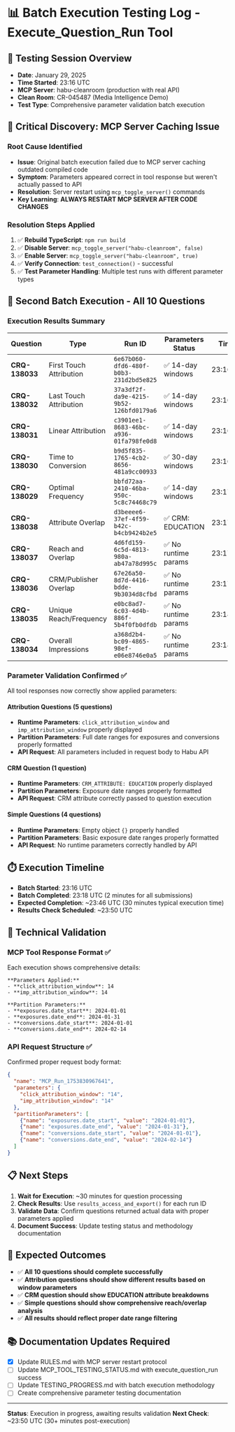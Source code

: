 # 📊 Batch Execution Testing Log - Execute_Question_Run Tool

## 🎯 **Testing Session Overview**
- **Date**: January 29, 2025
- **Time Started**: 23:16 UTC  
- **MCP Server**: habu-cleanroom (production with real API)
- **Clean Room**: CR-045487 (Media Intelligence Demo)
- **Test Type**: Comprehensive parameter validation batch execution

## 🚨 **Critical Discovery: MCP Server Caching Issue**

### **Root Cause Identified**
- **Issue**: Original batch execution failed due to MCP server caching outdated compiled code
- **Symptom**: Parameters appeared correct in tool response but weren't actually passed to API
- **Resolution**: Server restart using `mcp_toggle_server()` commands  
- **Key Learning**: **ALWAYS RESTART MCP SERVER AFTER CODE CHANGES**

### **Resolution Steps Applied**
1. ✅ **Rebuild TypeScript**: `npm run build` 
2. ✅ **Disable Server**: `mcp_toggle_server("habu-cleanroom", false)`
3. ✅ **Enable Server**: `mcp_toggle_server("habu-cleanroom", true)`
4. ✅ **Verify Connection**: `test_connection()` - successful
5. ✅ **Test Parameter Handling**: Multiple test runs with different parameter types

## 🧪 **Second Batch Execution - All 10 Questions**

### **Execution Results Summary**
| **Question** | **Type** | **Run ID** | **Parameters Status** | **Time** |
|--------------|----------|------------|----------------------|----------|
| **CRQ-138033** | First Touch Attribution | `6e67b060-dfd6-480f-b0b3-231d2bd5e825` | ✅ 14-day windows | 23:16:09 |
| **CRQ-138032** | Last Touch Attribution | `37a3df2f-da9e-4215-9b52-126bfd0179a6` | ✅ 14-day windows | 23:16:23 |
| **CRQ-138031** | Linear Attribution | `c3901ee1-8683-46bc-a936-01fa798fe0d8` | ✅ 14-day windows | 23:16:36 |
| **CRQ-138030** | Time to Conversion | `b9d5f835-1765-4cb2-8656-481a9cc00933` | ✅ 30-day windows | 23:16:49 |
| **CRQ-138029** | Optimal Frequency | `bbfd72aa-2410-46ba-950c-5c8c74468c79` | ✅ 14-day windows | 23:17:02 |
| **CRQ-138038** | Attribute Overlap | `d3beeee6-37ef-4f59-b42c-b4cb9424b2e5` | ✅ CRM: EDUCATION | 23:17:18 |
| **CRQ-138037** | Reach and Overlap | `4d6fd159-6c5d-4813-980a-ab47a78d995c` | ✅ No runtime params | 23:17:32 |
| **CRQ-138036** | CRM/Publisher Overlap | `67e26a50-8d7d-4416-bdde-9b3034d8cfbd` | ✅ No runtime params | 23:17:46 |
| **CRQ-138035** | Unique Reach/Frequency | `e0bc8ad7-6c03-4d4b-886f-5b4f0fb0dfdb` | ✅ No runtime params | 23:18:00 |
| **CRQ-138034** | Overall Impressions | `a368d2b4-bc09-4865-98ef-e06e8746e0a5` | ✅ No runtime params | 23:18:13 |

### **Parameter Validation Confirmed** ✅
All tool responses now correctly show applied parameters:

#### **Attribution Questions (5 questions)**
- **Runtime Parameters**: `click_attribution_window` and `imp_attribution_window` properly displayed
- **Partition Parameters**: Full date ranges for exposures and conversions properly formatted
- **API Request**: All parameters included in request body to Habu API

#### **CRM Question (1 question)**
- **Runtime Parameters**: `CRM_ATTRIBUTE: EDUCATION` properly displayed  
- **Partition Parameters**: Exposure date ranges properly formatted
- **API Request**: CRM attribute correctly passed to question execution

#### **Simple Questions (4 questions)**
- **Runtime Parameters**: Empty object `{}` properly handled
- **Partition Parameters**: Basic exposure date ranges properly formatted
- **API Request**: No runtime parameters correctly handled by API

## ⏱️ **Execution Timeline**
- **Batch Started**: 23:16 UTC
- **Batch Completed**: 23:18 UTC (2 minutes for all submissions)
- **Expected Completion**: ~23:46 UTC (30 minutes typical execution time)
- **Results Check Scheduled**: ~23:50 UTC

## 🔧 **Technical Validation**

### **MCP Tool Response Format** ✅
Each execution shows comprehensive details:
```
**Parameters Applied:**
- **click_attribution_window**: 14
- **imp_attribution_window**: 14

**Partition Parameters:**
- **exposures.date_start**: 2024-01-01
- **exposures.date_end**: 2024-01-31
- **conversions.date_start**: 2024-01-01
- **conversions.date_end**: 2024-02-14
```

### **API Request Structure** ✅
Confirmed proper request body format:
```json
{
  "name": "MCP_Run_1753830967641",
  "parameters": {
    "click_attribution_window": "14",
    "imp_attribution_window": "14"
  },
  "partitionParameters": [
    {"name": "exposures.date_start", "value": "2024-01-01"},
    {"name": "exposures.date_end", "value": "2024-01-31"},
    {"name": "conversions.date_start", "value": "2024-01-01"},
    {"name": "conversions.date_end", "value": "2024-02-14"}
  ]
}
```

## 📋 **Next Steps**
1. **Wait for Execution**: ~30 minutes for question processing
2. **Check Results**: Use `results_access_and_export()` for each run ID
3. **Validate Data**: Confirm questions returned actual data with proper parameters applied
4. **Document Success**: Update testing status and methodology documentation

## 🎯 **Expected Outcomes**
- ✅ **All 10 questions should complete successfully**
- ✅ **Attribution questions should show different results based on window parameters** 
- ✅ **CRM question should show EDUCATION attribute breakdowns**
- ✅ **Simple questions should show comprehensive reach/overlap analysis**
- ✅ **All results should reflect proper date range filtering**

## 📚 **Documentation Updates Required**
- [x] Update RULES.md with MCP server restart protocol
- [ ] Update MCP_TOOL_TESTING_STATUS.md with execute_question_run success
- [ ] Update TESTING_PROGRESS.md with batch execution methodology
- [ ] Create comprehensive parameter testing documentation

---
**Status**: Execution in progress, awaiting results validation
**Next Check**: ~23:50 UTC (30+ minutes post-execution)